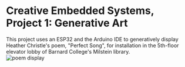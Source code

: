 # Creative Embedded Systems, Project 1: Generative Art

This project uses an ESP32 and the Arduino IDE to generatively display Heather Christle's poem, "Perfect Song", for installation in the 5th-floor elevator lobby of Barnard College's Milstein library.    
![poem display](https://github.com/ryurongliu/poem-art/edit/main/poem.gif)


